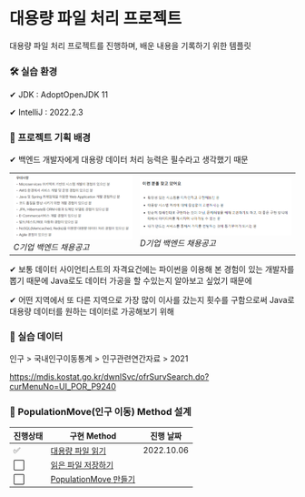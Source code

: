 # 대용량 파일 처리 프로젝트

대용량 파일 처리 프로젝트를 진행하며, 배운 내용을 기록하기 위한 템플릿



### 🛠 실습 환경

✔ JDK : AdoptOpenJDK 11

✔ IntelliJ : 2022.2.3





### 👀 프로젝트 기획 배경

✔ 백엔드 개발자에게 대용량 데이터 처리 능력은 필수라고 생각했기 때문

<table>
    <tr>
        <td><img src="./assets/image-20221022220346895.png" float="left" alt="C기업 백엔드 채용공고"/>
            <em display="block" text-align="center">C기업 백엔드 채용공고</em></td>
		<td><img src="./assets/image-20221022220703287.png" float="right" alt="D기업 백엔드 채용공고"/>
        	<em display="block" text-align="center">D기업 백엔드 채용공고</em></td>
	</tr>
</table>

✔ 보통 데이터 사이언티스트의 자격요건에는 파이썬을 이용해 본 경험이 있는 개발자를 뽑기 때문에 Java로도 데이터 가공을 할 수있는지 알아보고 싶었기 때문에

✔ 어떤 지역에서 또 다른 지역으로 가장 많이 이사를 갔는지 횟수를 구함으로써 Java로 대용량 데이터를 원하는 데이터로 가공해보기 위해





### 📑 실습 데이터

인구 > 국내인구이동통계 > 인구관련연간자료 > 2021

https://mdis.kostat.go.kr/dwnlSvc/ofrSurvSearch.do?curMenuNo=UI_POR_P9240





### 🧩 PopulationMove(인구 이동) Method 설계

| 진행상태             | 구현 Method                                              | 진행 날짜  |
| -------------------- | -------------------------------------------------------- | ---------- |
| :white_check_mark:   | [대용량 파일 읽기](README/대용량-파일-읽기.md)           | 2022.10.06 |
| :white_large_square: | [읽은 파일 저장하기](README/읽은-파일-저장.md)           |            |
| :white_large_square: | [PopulationMove 만들기](README/PopulationMove-만들기.md) |            |





